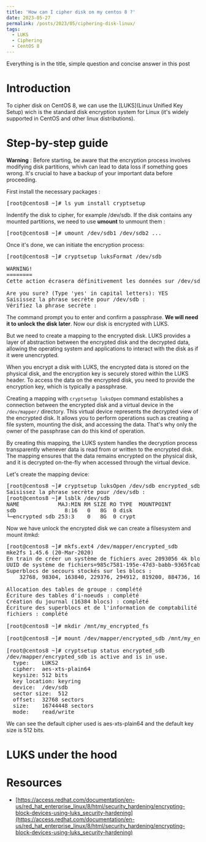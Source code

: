 ```yaml
---
title: 'How can I cipher disk on my centos 8 ?'
date: 2023-05-27
permalink: /posts/2023/05/ciphering-disk-linux/
tags:
  - LUKS
  - Ciphering
  - CentOS 8
---
```


Everything is in the title, simple question and concise answer in this post

Introduction
======
To cipher disk on CentOS 8, we can use the [LUKS](Linux Unified Key Setup) wich is the standard disk encryption system for Linux (it's widely supported in CentOS and other linux distributions).

Step-by-step guide
======
**Warning** : Before starting, be aware that the encryption process involves modifying disk partitions, whivh can lead to data loss if something goes wrong. It's crucial to have a backup of your important data before proceeding.

First install the necessary packages :
<pre>
[root@centos8 ~]# ls yum install cryptsetup
</pre>

Indentify the disk to cipher, for example /dev/sdb.
If the disk contains any mounted partitions, we need to use **umount** to unmount them :
<pre>
[root@centos8 ~]# umount /dev/sdb1 /dev/sdb2 ...
</pre>

Once it's done, we can initiate the encryption process: 
<pre>
[root@centos8 ~]# cryptsetup luksFormat /dev/sdb

WARNING!
========
Cette action écrasera définitivement les données sur /dev/sdb.

Are you sure? (Type 'yes' in capital letters): YES
Saisissez la phrase secrète pour /dev/sdb : 
Vérifiez la phrase secrète : 
</pre>

The command prompt you to enter and confirm a passphrase. **We will need it to unlock the disk later**.
Now our disk is encrypted with LUKS.

But we need to create a mapping to the encrypted disk. LUKS provides a layer of abstraction between the encrypted disk and the decrypted data, allowing the operating system and applications to interact with the disk as if it were unencrypted.

When you encrypt a disk with LUKS, the encrypted data is stored on the physical disk, and the encryption key is securely stored within the LUKS header. To access the data on the encrypted disk, you need to provide the encryption key, which is typically a passphrase. 

Creating a mapping with `cryptsetup luksOpen` command establishes a connection between the encrypted disk and a virtual device in the `/dev/mapper/` directory. This virtual device represents the decrypted view of the encrypted disk. It allows you to perform operations such as creating a file system, mounting the disk, and accessing the data. That's why only the owner of the passphrase can do this kind of operation.

By creating this mapping, the LUKS system handles the decryption process transparently whenever data is read from or written to the encrypted disk. The mapping ensures that the data remains encrypted on the physical disk, and it is decrypted on-the-fly when accessed through the virtual device. 

Let's create the mapping device:
<pre>
[root@centos8 ~]# cryptsetup luksOpen /dev/sdb encrypted_sdb
Saisissez la phrase secrète pour /dev/sdb :
[root@centos8 ~]# lsblk /dev/sdb
NAME            MAJ:MIN RM SIZE RO TYPE  MOUNTPOINT
sdb               8:16   0   8G  0 disk  
└─encrypted_sdb 253:3    0   8G  0 crypt 
</pre>

Now we have unlock the encrypted disk we can create a filsesystem and mount itmkd:
<pre>
[root@centos8 ~]# mkfs.ext4 /dev/mapper/encrypted_sdb 
mke2fs 1.45.6 (20-Mar-2020)
En train de créer un système de fichiers avec 2093056 4k blocs et 523264 i-noeuds.
UUID de système de fichiers=985c7581-195e-47d3-babb-9365fcabec03
Superblocs de secours stockés sur les blocs : 
	32768, 98304, 163840, 229376, 294912, 819200, 884736, 1605632

Allocation des tables de groupe : complété                        
Écriture des tables d'i-noeuds : complété                        
Création du journal (16384 blocs) : complété
Écriture des superblocs et de l'information de comptabilité du système de
fichiers : complété

[root@centos8 ~]# mkdir /mnt/my_encrypted_fs

[root@centos8 ~]# mount /dev/mapper/encrypted_sdb /mnt/my_encrypted_fs/

[root@centos8 ~]# cryptsetup status encrypted_sdb 
/dev/mapper/encrypted_sdb is active and is in use.
  type:    LUKS2
  cipher:  aes-xts-plain64
  keysize: 512 bits
  key location: keyring
  device:  /dev/sdb
  sector size:  512
  offset:  32768 sectors
  size:    16744448 sectors
  mode:    read/write
</pre>

We can see the default cipher used is aes-xts-plain64 and the default key size is 512 bits.

LUKS under the hood
======


Resources
======
- [https://access.redhat.com/documentation/en-us/red_hat_enterprise_linux/8/html/security_hardening/encrypting-block-devices-using-luks_security-hardening](https://access.redhat.com/documentation/en-us/red_hat_enterprise_linux/8/html/security_hardening/encrypting-block-devices-using-luks_security-hardening)
